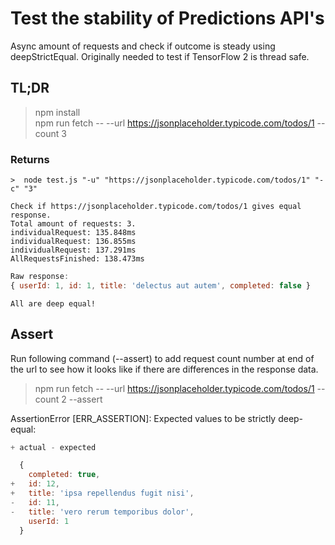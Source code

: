 # Test the stability of Predictions API's
Async amount of requests and check if outcome is steady using deepStrictEqual.
Originally needed to test if TensorFlow 2 is thread safe.

## TL;DR
> npm install  
> npm run fetch -- --url https://jsonplaceholder.typicode.com/todos/1 --count 3

### Returns
```
>  node test.js "-u" "https://jsonplaceholder.typicode.com/todos/1" "-c" "3"

Check if https://jsonplaceholder.typicode.com/todos/1 gives equal response. 
Total amount of requests: 3.
individualRequest: 135.848ms
individualRequest: 136.855ms
individualRequest: 137.291ms
AllRequestsFinished: 138.473ms
```
```javascript
Raw response:
{ userId: 1, id: 1, title: 'delectus aut autem', completed: false }
```
```
All are deep equal!
```

## Assert
Run following command (--assert) to add request count number at end of the url to see how it looks like if there are differences in the response data.
> npm run fetch -- --url https://jsonplaceholder.typicode.com/todos/1 --count 2 --assert  

AssertionError [ERR_ASSERTION]: Expected values to be strictly deep-equal:
```javascript
+ actual - expected

  {
    completed: true,
+   id: 12,
+   title: 'ipsa repellendus fugit nisi',
-   id: 11,
-   title: 'vero rerum temporibus dolor',
    userId: 1
  }
```
